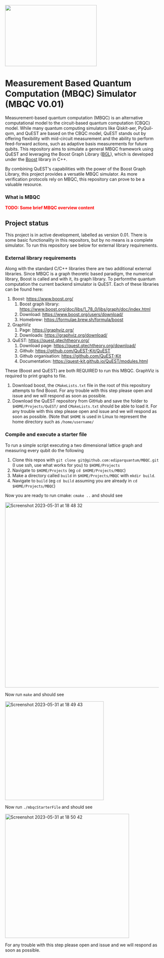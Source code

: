<img src="https://user-images.githubusercontent.com/19248072/225727493-def23a0b-96e3-4310-aa9b-5f27fb0c6f2a.png"  width="300" height="200">


# Measurement Based Quantum Computation (MBQC) Simulator (MBQC V0.01)

Measurement-based quantum computation (MBQC) is an alternative computational model to the circuit-based quantum computation (CBQC) model. While many quantum computing simulators like Qiskit-aer, PyQuil-qvm, and QuEST are based on the CBQC model, QuEST stands out by offering flexibility with mid-circuit measurement and the ability to perform feed-forward actions, such as adaptive basis measurements for future qubits. This repository aims to simulate a general MBQC framework using QuEST and leveraging the Boost Graph Library ([BGL](https://www.boost.org/doc/libs/1_78_0/libs/graph/doc/index.html)), which is developed under the [Boost](https://www.boost.org/) library in C++.

By combining QuEST's capabilities with the power of the Boost Graph Library, this project provides a versatile MBQC simulator. As more verification protocols rely on MBQC, this repository can prove to be a valuable resource.

### What is MBQC


**<span style="color:red">TODO: Some brief MBQC overview content</span>**


## Project status

This project is in active development, labelled as version 0.01. There is some basic functionality in this repositors, but by no means is a complete simulator. To run this repository see below for external library requirements.

### External library requirements

Along with the standard C/C++ libraries there are two additional external libraries. Since MBQC is a graph theoretic based paradigm, the numerical library, Boost is called and with it, its graph library. To performthe quantum computation the current backend simulator is QuEST. Each of these libraries can be found here:

1. Boost: https://www.boost.org/
    1. Boost graph library: https://www.boost.org/doc/libs/1_78_0/libs/graph/doc/index.html
    2. Download: https://www.boost.org/users/download/
    3. Homebrew: https://formulae.brew.sh/formula/boost
4. GraphViz
    1. Page: https://graphviz.org/
    2. Downloads: https://graphviz.org/download/ 
6. QuEST: https://quest.qtechtheory.org/
    1. Download page: https://quest.qtechtheory.org/download/
    2. Github: https://github.com/QuEST-Kit/QuEST
    3. Github organisation: https://github.com/QuEST-Kit
    4. Documentation: https://quest-kit.github.io/QuEST/modules.html

These (Boost and QuEST) are both REQUIRED to run this MBQC. GraphViz is required to print graphs to file.

1. Download boost, the `CMakeLists.txt` file in the root of this repository attempts to find Boost. For any trouble with this step please open and issue and we will respond as soon as possible.
2. Download the QuEST repository from GitHub and save the folder to `$HOME/Projects/QuEST/` and `CMakeLists.txt` should be able to load it. For any trouble with this step please open and issue and we will respond as soon as possible. (Note that `$HOME` is used in Linux to represent the home directory such as `/home/username/`

### Compile and execute a starter file

To run a simple script executing a two dimensional lattice graph and measuring every qubit do the following

1. Clone this repos with `git clone git@github.com:ediparquantum/MBQC.git` (I use ssh, use what works for you) to `$HOME/Projects`
2. Navigate to `$HOME/Projects` (eg `cd $HOME/Projects/MBQC`)
3. Make a directory called `build` in `$HOME/Projects/MBQC` with `mkdir build`.
4. Navigate to `build` (eg `cd build` assuming you are already in `cd $HOME/Projects/MBQC`)

Now you are ready to run cmake: `cmake ..` and should see

<img width="606" alt="Screenshot 2023-05-31 at 18 48 32" src="https://github.com/ediparquantum/MBQC/assets/19248072/e96fe87c-22da-4577-af21-4b8ee6bfe1e0">

Now run `make` and should see

<img width="323" alt="Screenshot 2023-05-31 at 18 49 43" src="https://github.com/ediparquantum/MBQC/assets/19248072/54bf8aae-a043-4ce1-97f8-7ed8db6b3cf8">

Now run `./mbqcStarterFile` and should see

<img width="406" alt="Screenshot 2023-05-31 at 18 50 42" src="https://github.com/ediparquantum/MBQC/assets/19248072/4c3b9da3-d212-49b5-b1a7-3ff77ee524ff">

For any trouble with this step please open and issue and we will respond as soon as possible.


